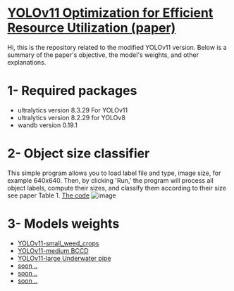 # [YOLOv11 Optimization for Efficient Resource Utilization (paper)](https://arxiv.org/abs/2412.14790)
Hi, this is the repository related to the modified YOLOv11 version. Below is a summary of the paper's objective, the model's weights, and other explanations.

# 1- Required packages
- ultralytics version 8.3.29 For YOLOv11
- ultralytics version 8.2.29 for YOLOv8
- wandb version 0.19.1

# 2- Object size classifier
This simple program allows you to load label file and type, image size, for example 640x640. Then, by clicking 'Run,' the program will process all object labels, compute their sizes, and classify them according to their size see paper Table 1. [The code](https://github.com/AREEG94FAHAD/yolov11/tree/main/object%20size%20classifier)
![image](https://github.com/user-attachments/assets/cd451a5b-e8d1-4b73-af26-c9eb618d5cf4)


# 3- Models weights
- [YOLOv11-small_weed_crops](https://github.com/AREEG94FAHAD/yolov11/blob/main/model%20weights)
- [YOLOv11-medium BCCD](https://github.com/AREEG94FAHAD/yolov11/blob/main/model%20weights)
- [YOLOv11-large Underwater pipe](https://github.com/AREEG94FAHAD/yolov11/tree/main/model%20weights)
- [soon .. ](https://github.com/AREEG94FAHAD/yolov11/blob/main/model%20weights)
- [soon .. ](https://github.com/AREEG94FAHAD/yolov11/blob/main/model%20weights)
- [soon .. ](https://github.com/AREEG94FAHAD/yolov11/blob/main/model%20weights)


